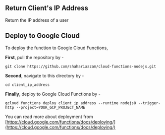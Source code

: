 ## Return Client's IP Address

Return the IP address of a user

## Deploy to Google Cloud

To deploy the function to Google Cloud Functions,

**First**, pull the repository by -

`git clone https://github.com/shahariaazam/cloud-functions-nodejs.git`

**Second**, navigate to this directory by -

`cd client_ip_address`

**Finally**, deploy to Google Cloud Functions by -

`gcloud functions deploy client_ip_address --runtime nodejs8 --trigger-http --project=YOUR_GCP_PROJECT_NAME`

You can read more about deployment from [https://cloud.google.com/functions/docs/deploying/](https://cloud.google.com/functions/docs/deploying/)